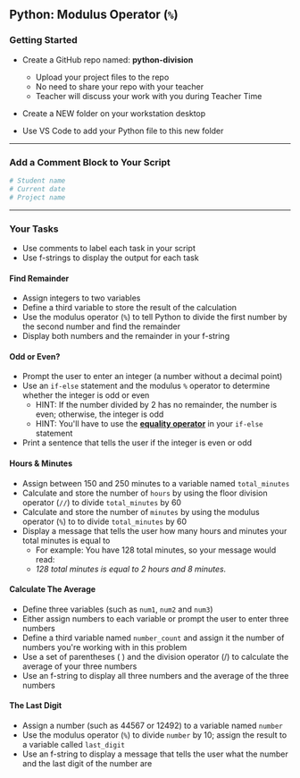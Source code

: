## Python: Modulus Operator (`%`)

### Getting Started

- Create a GitHub repo named: **python-division**
    - Upload your project files to the repo
    - No need to share your repo with your teacher
    - Teacher will discuss your work with you during Teacher  Time

- Create a NEW folder on your workstation desktop
- Use VS Code to add your Python file to this new folder

---

### Add a Comment Block to Your Script

```python
# Student name
# Current date
# Project name
```
---

### Your Tasks

- Use comments to label each task in your script
- Use f-strings to display the output for each task

#### Find Remainder

- Assign integers to two variables
- Define a third variable to store the result of the calculation
- Use the modulus operator (`%`) to tell Python to divide the first number by the second number and find the remainder
- Display both numbers and the remainder in your f-string

#### Odd or Even?

- Prompt the user to enter an integer (a number without a decimal point)
- Use an `if-else` statement and the modulus `%` operator to determine whether the integer is odd or even
  - HINT: If the number divided by 2 has no remainder, the number is even; otherwise, the integer is odd
  - HINT: You'll have to use the [**equality operator**](https://kodify.net/python/if-else/if-compare/) in your `if-else` statement
- Print a sentence that tells the user if the integer is even or odd

#### Hours & Minutes

- Assign between 150 and 250 minutes to a variable named `total_minutes`
- Calculate and store the number of `hours` by using the floor division operator (`//`) to divide `total_minutes` by 60
- Calculate and store the number of `minutes` by using the modulus operator (`%`) to to divide `total_minutes` by 60
- Display a message that tells the user how many hours and minutes your total minutes is equal to
  - For example: You have 128 total minutes, so your message would read:
  - *128 total minutes is equal to 2 hours and 8 minutes.*

#### Calculate The Average

- Define three variables (such as `num1`, `num2` and `num3`)
- Either assign numbers to each variable or prompt the user to enter three numbers
- Define a third variable named `number_count` and assign it the number of numbers you're working with in this problem
- Use a set of parentheses ( ) and the division operator (/) to calculate the average of your three numbers
- Use an f-string to display all three numbers and the average of the three numbers

#### The Last Digit

- Assign a number (such as 44567 or 12492) to a variable named `number`
- Use the modulus operator (`%`) to divide `number` by 10; assign the result to a variable called `last_digit`
- Use an f-string to display a message that tells the user what the number and the last digit of the number are
